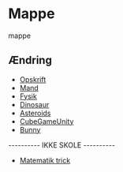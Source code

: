 # Mappe
mappe   
## Ændring


- [Opskrift](opskrift/)
- [Mand](mand-p5/)
- [Fysik](fysik/)
- [Dinosaur](Dino/)
- [Asteroids](Asteroids/)
- [CubeGameUnity](Unity/BrackeysGame/)
- [Bunny](Unity/Web-test/)

---------- IKKE SKOLE ----------

- [Matematik trick](Matematik-trick/)
